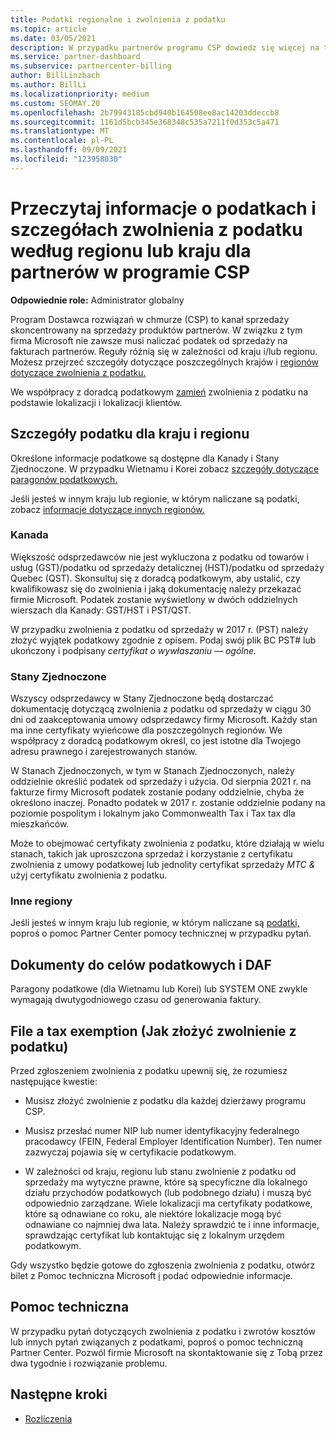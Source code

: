 ```yaml
---
title: Podatki regionalne i zwolnienia z podatku
ms.topic: article
ms.date: 03/05/2021
description: W przypadku partnerów programu CSP dowiedz się więcej na temat obowiązków podatkowych w poszczególnych regionach, sposobu przesyłania zwolnienia z podatku dla sprzedaży WSP oraz sposobu uzyskania pomocy technicznej w przypadku pytań podatkowych.
ms.service: partner-dashboard
ms.subservice: partnercenter-billing
author: BillLinzbach
ms.author: BillLi
ms.localizationpriority: medium
ms.custom: SEOMAY.20
ms.openlocfilehash: 2b79943185cbd940b164508ee8ac14203ddeccb8
ms.sourcegitcommit: 1161d5bcb345e368348c535a7211f0d353c5a471
ms.translationtype: MT
ms.contentlocale: pl-PL
ms.lasthandoff: 09/09/2021
ms.locfileid: "123958030"
---
```

# <a name="read-about-taxes-and-tax-exemption-details-by-region-or-country-for-partners-in-the-csp-program"></a>Przeczytaj informacje o podatkach i szczegółach zwolnienia z podatku według regionu lub kraju dla partnerów w programie CSP

**Odpowiednie role:** Administrator globalny

Program Dostawca rozwiązań w chmurze (CSP) to kanał sprzedaży skoncentrowany na sprzedaży produktów partnerów. W związku z tym firma Microsoft nie zawsze musi naliczać podatek od sprzedaży na fakturach partnerów. Reguły różnią się w zależności od kraju i/lub regionu. Możesz przejrzeć szczegóły dotyczące poszczególnych krajów i [regionów dotyczące zwolnienia z podatku.](#country-and-region-tax-details)

We współpracy z doradcą podatkowym [zamień](#file-a-tax-exemption) zwolnienia z podatku na podstawie lokalizacji i lokalizacji klientów.

## <a name="country-and-region-tax-details"></a>Szczegóły podatku dla kraju i regionu

Określone informacje podatkowe są dostępne dla Kanady i Stany Zjednoczone. W przypadku Wietnamu i Korei zobacz [szczegóły dotyczące paragonów podatkowych.](#tax-receipts-and-daf)

Jeśli jesteś w innym kraju lub regionie, w którym naliczane są podatki, zobacz [informacje dotyczące innych regionów.](#other-regions)


### <a name="canada"></a>Kanada

Większość odsprzedawców nie jest wykluczona z podatku od towarów i usług (GST)/podatku od sprzedaży detalicznej (HST)/podatku od sprzedaży Quebec (QST). Skonsultuj się z doradcą podatkowym, aby ustalić, czy kwalifikowasz się do zwolnienia i jaką dokumentację należy przekazać firmie Microsoft. Podatek zostanie wyświetlony w dwóch oddzielnych wierszach dla Kanady: GST/HST i PST/QST.

W przypadku zwolnienia z podatku od sprzedaży w 2017 r. (PST) należy złożyć wyjątek podatkowy zgodnie z opisem. Podaj swój plik BC PST# lub ukończony i podpisany *certyfikat o wywłaszaniu — ogólne.*

### <a name="united-states"></a>Stany Zjednoczone

Wszyscy odsprzedawcy w Stany Zjednoczone będą dostarczać dokumentację dotyczącą zwolnienia z podatku od sprzedaży w ciągu 30 dni od zaakceptowania umowy odsprzedawcy firmy Microsoft. Każdy stan ma inne certyfikaty wyieńcowe dla poszczególnych regionów. We współpracy z doradcą podatkowym określ, co jest istotne dla Twojego adresu prawnego i zarejestrowanych stanów.

W Stanach Zjednoczonych, w tym w Stanach Zjednoczonych, należy oddzielnie określić podatek od sprzedaży i użycia.  Od sierpnia 2021 r. na fakturze firmy Microsoft podatek zostanie podany oddzielnie, chyba że określono inaczej.  Ponadto podatek w 2017 r. zostanie oddzielnie podany na poziomie pospolitym i lokalnym jako Commonwealth Tax i Tax tax dla mieszkańców.

Może to obejmować certyfikaty zwolnienia z podatku,  które działają  w wielu stanach, takich jak uproszczona sprzedaż i korzystanie z certyfikatu zwolnienia z umowy podatkowej lub jednolity certyfikat sprzedaży *MTC &* użyj certyfikatu zwolnienia z podatku.

### <a name="other-regions"></a>Inne regiony

Jeśli jesteś w innym kraju lub regionie, w którym naliczane są [podatki,](#support) poproś o pomoc Partner Center pomocy technicznej w przypadku pytań.

## <a name="tax-receipts-and-daf"></a>Dokumenty do celów podatkowych i DAF

Paragony podatkowe (dla Wietnamu lub Korei) lub SYSTEM ONE zwykle wymagają dwutygodniowego czasu od generowania faktury.

## <a name="file-a-tax-exemption"></a>File a tax exemption (Jak złożyć zwolnienie z podatku)

Przed zgłoszeniem zwolnienia z podatku upewnij się, że rozumiesz następujące kwestie:

- Musisz złożyć zwolnienie z podatku dla każdej dzierżawy programu CSP.

- Musisz przesłać numer NIP lub numer identyfikacyjny federalnego pracodawcy (FEIN, Federal Employer Identification Number). Ten numer zazwyczaj pojawia się w certyfikacie podatkowym.

- W zależności od kraju, regionu lub stanu zwolnienie z podatku od sprzedaży ma wytyczne prawne, które są specyficzne dla lokalnego działu przychodów podatkowych (lub podobnego działu) i muszą być odpowiednio zarządzane. Wiele lokalizacji ma certyfikaty podatkowe, które są odnawiane co roku, ale niektóre lokalizacje mogą być odnawiane co najmniej dwa lata. Należy sprawdzić te i inne informacje, sprawdzając certyfikat lub kontaktując się z lokalnym urzędem podatkowym.

Gdy wszystko będzie gotowe do zgłoszenia zwolnienia z podatku, otwórz bilet z Pomoc techniczna Microsoft [i](https://partner.microsoft.com/dashboard/support/csp/servicerequests/create?stage=2&topicid=92930319-ced6-c18b-d7a6-d62b22d60aa5) podać odpowiednie informacje.

## <a name="support"></a>Pomoc techniczna

W przypadku pytań dotyczących zwolnienia z podatku i zwrotów kosztów lub innych pytań związanych z podatkami, poproś o pomoc techniczną Partner Center. Pozwól firmie Microsoft na skontaktowanie się z Tobą przez dwa tygodnie i rozwiązanie problemu.

## <a name="next-steps"></a>Następne kroki

- [Rozliczenia](billing.md)
